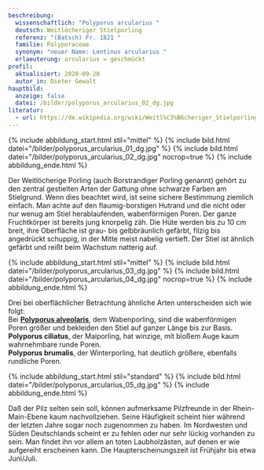 ```yaml
---
beschreibung:
  wissenschaftlich: "Polyporus arcularius "
  deutsch: Weitlöcheriger Stielporling
  referenz: "(Batsch) Fr. 1821 "
  familie: Polyporaceae
  synonym: "neuer Name: Lentinus arcularius "
  erlaeuterung: arcularius = geschmückt
profil:
  aktualisiert: 2020-09-20
  autor_in: Dieter Gewalt
hauptbild:
  anzeige: false
  datei: /bilder/polyporus_arcularius_02_dg.jpg
literatur:
  - url: https://de.wikipedia.org/wiki/Weitl%C3%B6cheriger_Stielporling
---
```

{% include abbildung_start.html stil="mittel" %}
{% include bild.html datei="/bilder/polyporus_arcularius_01_dg.jpg" %}
{% include bild.html datei="/bilder/polyporus_arcularius_02_dg.jpg" nocrop=true %}
{% include abbildung_ende.html %}

Der Weitlöcherige Porling (auch Borstrandiger Porling genannt) gehört zu den zentral gestielten Arten der Gattung ohne schwarze Farben am Stielgrund. Wenn dies beachtet wird, ist seine sichere Bestimmung ziemlich einfach. Man achte auf den flaumig-borstigen Hutrand und die nicht oder nur wenug am Stiel herablaufenden, wabenförmigen Poren. Der ganze Fruchtkörper ist bereits jung knorpelig zäh. Die Hüte werden bis zu 10 cm breit, ihre Oberfläche ist grau- bis gelbbräunlich gefärbt, filzig bis angedrückt schuppig, in der Mitte meist nabelig vertieft. Der Stiel ist ähnlich gefärbt und reißt beim Wachstum natterig auf.

{% include abbildung_start.html stil="mittel" %}
{% include bild.html datei="/bilder/polyporus_arcularius_03_dg.jpg" %}
{% include bild.html datei="/bilder/polyporus_arcularius_04_dg.jpg" nocrop=true %}
{% include abbildung_ende.html %}

Drei bei oberflächlicher Betrachtung ähnliche Arten unterscheiden sich wie folgt:\
Bei **[Polyporus alveolaris](/pilze/polyporus-alveolaris-wabenporling)**, dem Wabenporling, sind die wabenförmigen Poren größer und bekleiden den Stiel auf ganzer Länge bis zur Basis.\
**Polyporus ciliatus**, der Maiporling, hat winzige, mit bloßem Auge kaum wahrnehmbare runde Poren.\
**Polyporus brumalis**, der Winterporling, hat deutlich größere, ebenfalls rundliche Poren.

{% include abbildung_start.html stil="standard" %}
{% include bild.html datei="/bilder/polyporus_arcularius_05_dg.jpg" %}
{% include abbildung_ende.html %}

Daß der Pilz selten sein soll, können aufmerksame Pilzfreunde in der Rhein-Main-Ebene kaum nachvollziehen. Seine Häufigkeit scheint hier während der letzten Jahre sogar noch zugenommen zu haben. Im Nordwesten und Süden Deutschlands scheint er zu fehlen oder nur sehr lückig vorhanden zu sein. Man findet ihn vor allem an toten Laubholzästen, auf denen er wie aufgereiht erscheinen kann. Die Haupterscheinungszeit ist Frühjahr bis etwa Juni/Juli.